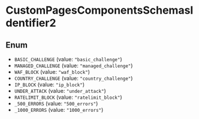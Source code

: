# CustomPagesComponentsSchemasIdentifier2

## Enum

* `BASIC_CHALLENGE` (value: `"basic_challenge"`)
* `MANAGED_CHALLENGE` (value: `"managed_challenge"`)
* `WAF_BLOCK` (value: `"waf_block"`)
* `COUNTRY_CHALLENGE` (value: `"country_challenge"`)
* `IP_BLOCK` (value: `"ip_block"`)
* `UNDER_ATTACK` (value: `"under_attack"`)
* `RATELIMIT_BLOCK` (value: `"ratelimit_block"`)
* `_500_ERRORS` (value: `"500_errors"`)
* `_1000_ERRORS` (value: `"1000_errors"`)
